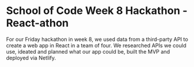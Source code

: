 # School of Code Week 8 Hackathon - React-athon

For our Friday hackathon in week 8, we used data from a third-party API to create a web app in React in a team of four. We researched APIs we could use, ideated and planned what our app could be, built the MVP and deployed via Netlify.
